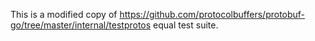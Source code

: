 This is a modified copy of https://github.com/protocolbuffers/protobuf-go/tree/master/internal/testprotos equal test suite.
